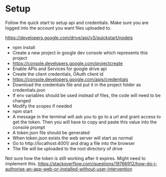 # Setup
Follow the quick start to setup api and credentials. Make sure you are logged into the account you want files uploaded to.

https://developers.google.com/drive/api/v3/quickstart/nodejs

* npm install
* Create a new project in google dev console which represents this project
* https://console.developers.google.com/projectcreate
* Enable APIs and Services for google drive api
* Create the client credentials, OAuth client id
* https://console.developers.google.com/apis/credentials
* Download the credentials file and put it in the project folder as credentials.json
* If env variables should be used instead of files, the code will need to be changed
* Modify the scopes if needed
* npm start
* A message in the terminal will ask you to go to a url and grant access to get the token. Then you will have to copy and paste this value into the console prompt
* A token.json file should be generated
* When token.json exists the web server will start as normal
* Go to http://localhost:4001/ and drag a file into the browser
* The file will be uploaded to the root directory of drive



Not sure how the token is still working after it expires. Might need to implement this.
https://stackoverflow.com/questions/19766912/how-do-i-authorise-an-app-web-or-installed-without-user-intervention


